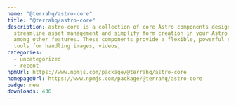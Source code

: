 ```yaml
---
name: "@terrahq/astro-core"
title: "@terrahq/astro-core"
description: astro-core is a collection of core Astro components designed to
  streamline asset management and simplify form creation in your Astro projects,
  among other features. These components provide a flexible, powerful set of
  tools for handling images, videos,
categories:
  - uncategorized
  - recent
npmUrl: https://www.npmjs.com/package/@terrahq/astro-core
homepageUrl: https://www.npmjs.com/package/@terrahq/astro-core
badge: new
downloads: 436
---
```

